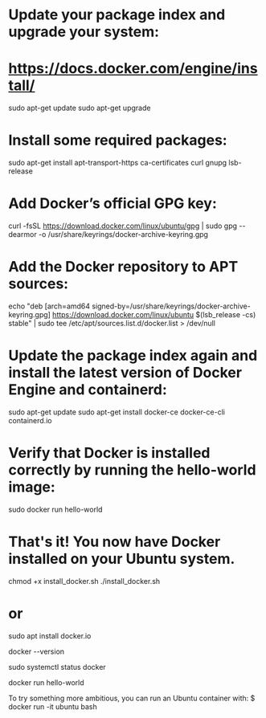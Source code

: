 # Update your package index and upgrade your system:
# https://docs.docker.com/engine/install/
sudo apt-get update
sudo apt-get upgrade

# Install some required packages:

sudo apt-get install apt-transport-https ca-certificates curl gnupg lsb-release


# Add Docker’s official GPG key:

curl -fsSL https://download.docker.com/linux/ubuntu/gpg | sudo gpg --dearmor -o /usr/share/keyrings/docker-archive-keyring.gpg


# Add the Docker repository to APT sources:

echo "deb [arch=amd64 signed-by=/usr/share/keyrings/docker-archive-keyring.gpg] https://download.docker.com/linux/ubuntu $(lsb_release -cs) stable" | sudo tee /etc/apt/sources.list.d/docker.list > /dev/null


# Update the package index again and install the latest version of Docker Engine and containerd:

sudo apt-get update
sudo apt-get install docker-ce docker-ce-cli containerd.io


# Verify that Docker is installed correctly by running the hello-world image:

sudo docker run hello-world

# That's it! You now have Docker installed on your Ubuntu system.


chmod +x install_docker.sh
./install_docker.sh

# or 
sudo apt install docker.io


docker --version


sudo systemctl status docker

docker run hello-world


To try something more ambitious, you can run an Ubuntu container with:
 $ docker run -it ubuntu bash
